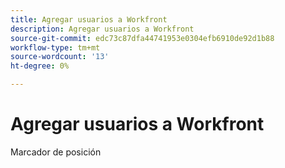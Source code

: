 ```yaml
---
title: Agregar usuarios a Workfront
description: Agregar usuarios a Workfront
source-git-commit: edc73c87dfa44741953e0304efb6910de92d1b88
workflow-type: tm+mt
source-wordcount: '13'
ht-degree: 0%

---
```


# Agregar usuarios a Workfront

Marcador de posición
